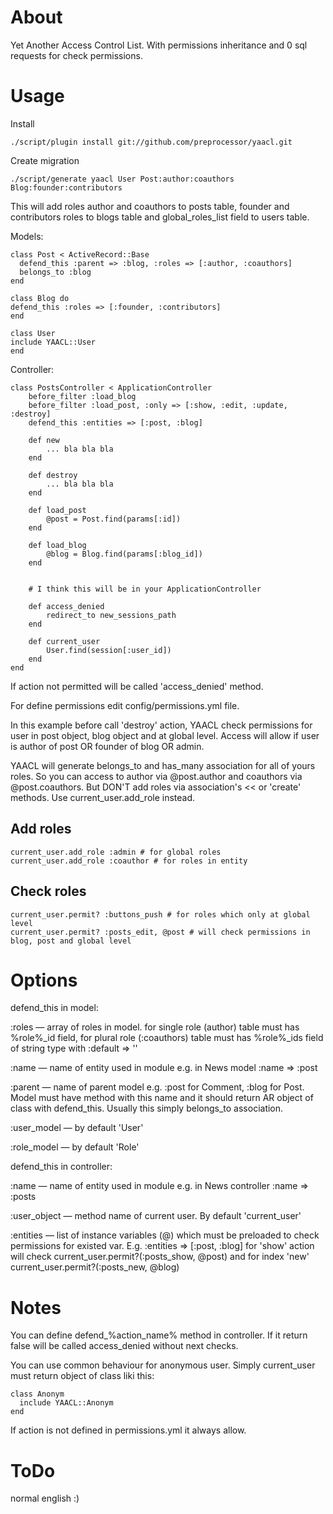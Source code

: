 About
====

Yet Another Access Control List. With permissions inheritance and 0 sql requests for check permissions.

Usage
====

Install

	./script/plugin install git://github.com/preprocessor/yaacl.git

Create migration

	./script/generate yaacl User Post:author:coauthors Blog:founder:contributors
	
This will add roles author and coauthors to posts table, founder and contributors roles to blogs table and global_roles_list field to users table.

Models:

	class Post < ActiveRecord::Base
	  defend_this :parent => :blog, :roles => [:author, :coauthors]
	  belongs_to :blog
	end
	
	class Blog do
    defend_this :roles => [:founder, :contributors]
	end

	class User
    include YAACL::User
	end

Controller:

	class PostsController < ApplicationController
		before_filter :load_blog
		before_filter :load_post, :only => [:show, :edit, :update, :destroy]
		defend_this :entities => [:post, :blog]
		
		def	new
			... bla bla bla
		end
		
		def	destroy
			... bla bla bla
		end
		
		def load_post
			@post = Post.find(params[:id])			
		end
		
		def load_blog
			@blog = Blog.find(params[:blog_id])			
		end
		
		
		# I think this will be in your ApplicationController
		
		def	access_denied
			redirect_to new_sessions_path
		end
		
		def	current_user
			User.find(session[:user_id])
		end
	end

If action not permitted will be called 'access_denied' method.

For define permissions edit config/permissions.yml file.

In this example before call 'destroy' action, YAACL check permissions for user in post object, blog object and at global level. Access will allow if user is author of post OR founder of blog OR admin.

YAACL will generate belongs_to and has_many association for all of yours roles. So you can access to author via @post.author and coauthors via @post.coauthors. But DON'T add roles via association's << or 'create' methods. Use current_user.add_role instead.

Add roles
----

	current_user.add_role :admin # for global roles
	current_user.add_role :coauthor # for roles in entity
	
Check roles
----

	current_user.permit? :buttons_push # for roles which only at global level
	current_user.permit? :posts_edit, @post # will check permissions in blog, post and global level

Options
====

defend_this in model:

:roles — array of roles in model. for single role (author) table must has %role%_id field, for plural role (:coauthors) table must has %role%_ids field of string type with :default => ''

:name — name of entity used in module e.g. in News model :name => :post

:parent — name of parent model e.g. :post for Comment, :blog for Post. Model must have method with this name and it should return AR object of class with defend_this. Usually this simply belongs_to association.

:user_model — by default 'User'

:role_model — by default 'Role'

defend_this in controller: 

:name — name of entity used in module e.g. in News controller :name => :posts

:user_object — method name of current user. By default 'current_user'

:entities — list of instance variables (@) which must be preloaded to check permissions for existed var. E.g. :entities => [:post, :blog] for 'show' action will check current_user.permit?(:posts_show, @post) and for index 'new' current_user.permit?(:posts_new, @blog)

Notes
====

You can define defend_%action_name% method in controller. If it return false will be called access_denied without next checks.

You can use common behaviour for anonymous user. Simply current_user must return object of class liki this:

	class Anonym
	  include YAACL::Anonym
	end
	
If action is not defined in permissions.yml it always allow.

ToDo
====

normal english :)